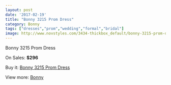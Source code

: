 ```yaml
---
layout: post
date: '2017-02-19'
title: "Bonny 3215 Prom Dress"
category: Bonny
tags: ["dresses","prom","wedding","formal","bridal"]
image: http://www.novstyles.com/3434-thickbox_default/bonny-3215-prom-dress.jpg
---
```

Bonny 3215 Prom Dress

On Sales: **$296**
<a href="https://www.novstyles.com/en/bonny/2025-bonny-3215-prom-dress.html"><amp-img layout="responsive" width="600" height="600" src="//www.novstyles.com/3434-thickbox_default/bonny-3215-prom-dress.jpg" alt="Bonny 3215 Prom Dress 0" /></a>

Buy it: [Bonny 3215 Prom Dress](https://www.novstyles.com/en/bonny/2025-bonny-3215-prom-dress.html "Bonny 3215 Prom Dress")

View more: [Bonny](https://www.novstyles.com/en/11-bonny "Bonny")